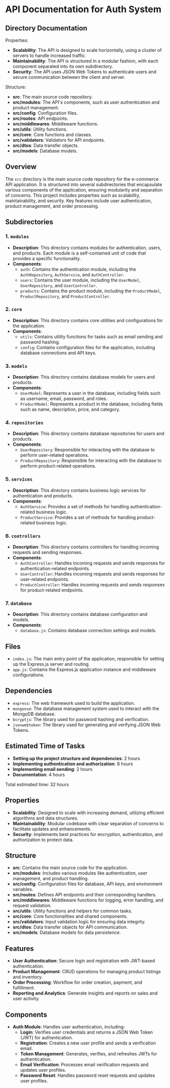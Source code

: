 # **API Documentation for Auth System**

## Directory Documentation
Properties:

- **Scalability**: The API is designed to scale horizontally, using a cluster of servers to handle increased traffic.
- **Maintainability**: The API is structured in a modular fashion, with each component separated into its own subdirectory.
- **Security**: The API uses JSON Web Tokens to authenticate users and secure communication between the client and server.

Structure:

- **src**: The main source code repository.
- **src/modules**: The API's components, such as user authentication and product management.
- **src/config**: Configuration files.
- **src/routes**: API endpoints.
- **src/middlewares**: Middleware functions.
- **src/utils**: Utility functions.
- **src/core**: Core functions and classes.
- **src/validators**: Validators for API endpoints.
- **src/dtos**: Data transfer objects.
- **src/models**: Database models.
## **Overview**

The `src` directory is the main source code repository for the e-commerce API application. It is structured into several subdirectories that encapsulate various components of the application, ensuring modularity and separation of concerns. This project includes properties such as scalability, maintainability, and security. Key features include user authentication, product management, and order processing.

## **Subdirectories**

### 1. `modules`

- **Description**: This directory contains modules for authentication, users, and products. Each module is a self-contained unit of code that provides a specific functionality.
- **Components**:
  - `auth`: Contains the authentication module, including the `AuthRepository`, `AuthService`, and `AuthController`.
  - `users`: Contains the user module, including the `UserModel`, `UserRepository`, and `UserController`.
  - `products`: Contains the product module, including the `ProductModel`, `ProductRepository`, and `ProductController`.

### 2. `core`

- **Description**: This directory contains core utilities and configurations for the application.
- **Components**:
  - `utils`: Contains utility functions for tasks such as email sending and password hashing.
  - `config`: Contains configuration files for the application, including database connections and API keys.

### 3. `models`

- **Description**: This directory contains database models for users and products.
- **Components**:
  - `UserModel`: Represents a user in the database, including fields such as username, email, password, and roles.
  - `ProductModel`: Represents a product in the database, including fields such as name, description, price, and category.

### 4. `repositories`

- **Description**: This directory contains database repositories for users and products.
- **Components**:
  - `UserRepository`: Responsible for interacting with the database to perform user-related operations.
  - `ProductRepository`: Responsible for interacting with the database to perform product-related operations.

### 5. `services`

- **Description**: This directory contains business logic services for authentication and products.
- **Components**:
  - `AuthService`: Provides a set of methods for handling authentication-related business logic.
  - `ProductService`: Provides a set of methods for handling product-related business logic.

### 6. `controllers`

- **Description**: This directory contains controllers for handling incoming requests and sending responses.
- **Components**:
  - `AuthController`: Handles incoming requests and sends responses for authentication-related endpoints.
  - `UserController`: Handles incoming requests and sends responses for user-related endpoints.
  - `ProductController`: Handles incoming requests and sends responses for product-related endpoints.

### 7. `database`

- **Description**: This directory contains database configuration and models.
- **Components**:
  - `database.js`: Contains database connection settings and models.

## **Files**

- `index.js`: The main entry point of the application, responsible for setting up the Express.js server and routing.
- `app.js`: Contains the Express.js application instance and middleware configurations.

## **Dependencies**

- `express`: The web framework used to build the application.
- `mongoose`: The database management system used to interact with the MongoDB database.
- `bcryptjs`: The library used for password hashing and verification.
- `jsonwebtoken`: The library used for generating and verifying JSON Web Tokens.

## **Estimated Time of Tasks**

- **Setting up the project structure and dependencies**: 2 hours
- **Implementing authentication and authorization**: 8 hours
- **Implementing email sending**: 2 hours
- **Documentation**: 4 hours

Total estimated time: 32 hours

## **Properties**

- **Scalability**: Designed to scale with increasing demand, utilizing efficient algorithms and data structures.
- **Maintainability**: Modular codebase with clear separation of concerns to facilitate updates and enhancements.
- **Security**: Implements best practices for encryption, authentication, and authorization to protect data.

## **Structure**

- **src**: Contains the main source code for the application.
- **src/modules**: Includes various modules like authentication, user management, and product handling.
- **src/config**: Configuration files for database, API keys, and environment variables.
- **src/routes**: Defines API endpoints and their corresponding handlers.
- **src/middlewares**: Middleware functions for logging, error handling, and request validation.
- **src/utils**: Utility functions and helpers for common tasks.
- **src/core**: Core functionalities and shared components.
- **src/validators**: Input validation logic for ensuring data integrity.
- **src/dtos**: Data transfer objects for API communication.
- **src/models**: Database models for data persistence.

## **Features**

- **User Authentication**: Secure login and registration with JWT-based authentication.
- **Product Management**: CRUD operations for managing product listings and inventory.
- **Order Processing**: Workflow for order creation, payment, and fulfillment.
- **Reporting and Analytics**: Generate insights and reports on sales and user activity.

## **Components**

- **Auth Module**: Handles user authentication, including:
  - **Login**: Verifies user credentials and returns a JSON Web Token (JWT) for authentication.
  - **Registration**: Creates a new user profile and sends a verification email.
  - **Token Management**: Generates, verifies, and refreshes JWTs for authentication.
  - **Email Verification**: Processes email verification requests and updates user profiles.
  - **Password Reset**: Handles password reset requests and updates user profiles.